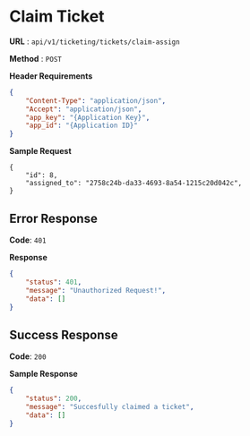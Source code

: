 # Claim Ticket

**URL** : `api/v1/ticketing/tickets/claim-assign`

**Method** : `POST`

**Header Requirements**
```json
{
    "Content-Type": "application/json",
    "Accept": "application/json",
    "app_key": "{Application Key}",
    "app_ïd": "{Application ID}"
}
```

**Sample Request**
```array
{
    "id": 8,
    "assigned_to": "2758c24b-da33-4693-8a54-1215c20d042c",
}
```

## Error Response


**Code**: `401`

**Response**
```json
{
    "status": 401,
    "message": "Unauthorized Request!",
    "data": []
}
```

## Success Response
**Code**: `200`

**Sample Response**
```json
{
    "status": 200,
    "message": "Succesfully claimed a ticket",
    "data": []
}
```

